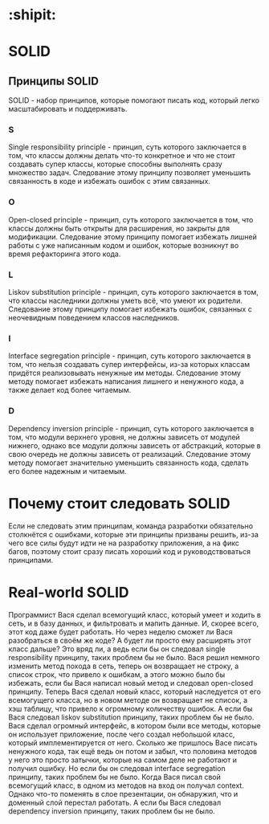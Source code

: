 # :shipit:
# SOLID

## Принципы SOLID
SOLID - набор принципов, которые помогают писать код, который легко масштабировать и поддерживать.
### S
Single responsibility principle - принцип, суть которого заключается в том, что классы должны делать что-то конкретное и что не стоит создавать супер классы, которые способны выполнять сразу множество задач. Следование этому принципу позволяет уменьшить связанность в коде и избежать ошибок с этим связанных.
### O
Open-closed principle - принцип, суть которого заключается в том, что классы должны быть открыты для расширения, но закрыты для модификации. Следование этому принципу помогает избежать лишней работы с уже написанным кодом и ошибок, которые возникнут во время рефакторинга этого кода.
### L
Liskov substitution principle - принцип, суть которого заключается в том, что классы наследники должны уметь всё, что умеют их родители. Следование этому принципу помогает избежать ошибок, связанных с неочевидным поведением классов наследников.
### I
Interface segregation principle - принцип, суть которого заключается в том, что нельзя создавать супер интерфейсы, из-за которых классам придётся реализовывать ненужные им методы. Следование этому методу помогает избежать написания лишнего и ненужного кода, а также делает код более читаемым.
### D
Dependency inversion principle - принцип, суть которого заключается в том, что модули верхнего уровня, не должны зависеть от модулей нижнего, однако все модули должны зависеть от абстракций, которые в свою очередь не должны зависеть от реализаций. Следование этому методу помогает значительно уменьшить связанность кода, сделать его более надежным и читаемым.

# Почему стоит следовать SOLID
Если не следовать этим принципам, команда разработки обязательно столкнётся с ошибками, которые эти принципы призваны решить, из-за чего все силы будут идти не на разработку приложения, а на фикс багов, поэтому стоит сразу писать хороший код и руководствоваться принципами.

# Real-world SOLID
Программист Вася сделал всемогущий класс, который умеет и ходить в сеть, и в базу данных, и фильтровать и мапить данные. И, скорее всего, этот код даже будет работать. Но через неделю сможет ли Вася разобраться в своём же коде? А будет ли просто ему расширять этот класс дальше? Это вряд ли, а ведь если бы он следовал single responsibility принципу, таких проблем бы не было.
Вася решил немного изменить метод похода в сеть, теперь он возвращает не строку, а список строк, что привело к ошибкам, а этого можно было бы избежать, если бы Вася написал новый метод и следовал open-closed принципу.
Теперь Вася сделал новый класс, который наследуется от его всемогущего класса, но в новом методе он возвращает не список, а хэш таблицу, что привело к огромному количеству ошибок. А если бы Вася следовал liskov substitution принципу, таких проблем бы не было.
Вася сделал огромный интерфейс, в котором были все методы, которые он использует приложение, после чего создал небольшой класс, который имплементируется от него. Сколько же пришлось Васе писать ненужного кода, так ещё ведь он потом и забыл, что половина методов у него это просто затычки, которые на самом деле не работают и получил ошибку. Но если бы он следовал interface segregation принципу, таких проблем бы не было.
Когда Вася писал свой всемогущий класс, в одном из методов на вход он получал context. Однако что-то поменять в слое презентации, он обнаружил, что и доменный слой перестал работать. А если бы Вася следовал dependency inversion принципу, таких проблем бы не было.
